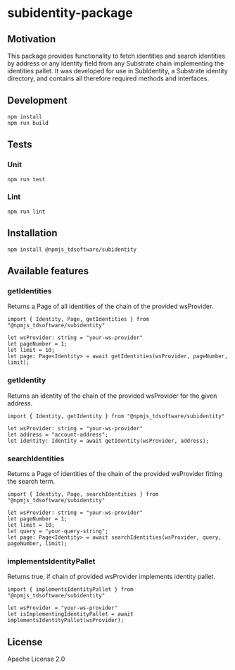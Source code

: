 # subidentity-package
## Motivation
This package provides functionality to fetch identities and search identities by address or any identity field from any Substrate chain implementing the identities pallet. It was developed for use in SubIdentity, a Substrate identity directory, and contains all therefore required methods and interfaces.
## Development
```
npm install
npm run build
```

## Tests
### Unit
```
npm run test
```
### Lint
```
npm run lint
```
## Installation
```
npm install @npmjs_tdsoftware/subidentity
```
## Available features

### getIdentities
Returns a Page of all identities of the chain of the provided wsProvider.

```
import { Identity, Page, getIdentities } from "@npmjs_tdsoftware/subidentity"

let wsProvider: string = "your-ws-provider"
let pageNumber = 1;
let limit = 10;
let page: Page<Identity> = await getIdentities(wsProvider, pageNumber, limit);
```

### getIdentity
Returns an identity of the chain of the provided wsProvider for the given address.

```
import { Identity, getIdentity } from "@npmjs_tdsoftware/subidentity"

let wsProvider: string = "your-ws-provider"
let address = "account-address";
let identity: Identity = await getIdentity(wsProvider, address);
```

### searchIdentities
Returns a Page of identities of the chain of the provided wsProvider fitting the search term.

```
import { Identity, Page, searchIdentities } from "@npmjs_tdsoftware/subidentity"

let wsProvider: string = "your-ws-provider"
let pageNumber = 1;
let limit = 10;
let query = "your-query-string";
let page: Page<Identity> = await searchIdentities(wsProvider, query, pageNumber, limit);
```

### implementsIdentityPallet
Returns true, if chain of provided wsProvider implements identity pallet.

```
import { implementsIdentityPallet } from "@npmjs_tdsoftware/subidentity"

let wsProvider = "your-ws-provider"
let isImplementingIdentityPallet = await implementsIdentityPallet(wsProvider);
```

## License
Apache License 2.0